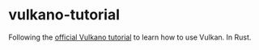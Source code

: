 # vulkano-tutorial

Following the [official Vulkano tutorial](https://vulkano.rs/introduction/introduction.html) to learn how to use Vulkan. In Rust.

